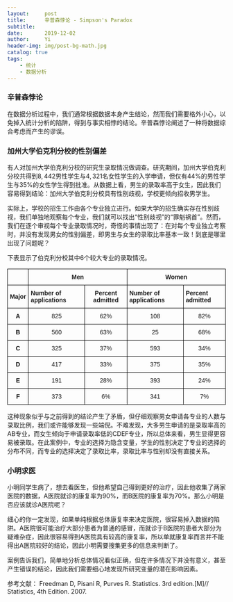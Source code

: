 ```yaml
---
layout:     post
title:      辛普森悖论 - Simpson's Paradox
subtitle:   
date:       2019-12-02
author:     Yi
header-img: img/post-bg-math.jpg
catalog: true
tags:
    - 统计
    - 数据分析
---
```

### 辛普森悖论
 在数据分析过程中，我们通常根据数据本身产生结论，然而我们需要格外小心，以免掉入统计分析的陷阱，得到与事实相悖的结论。辛普森悖论阐述了一种将数据综合考虑而产生的谬误。

### 加州大学伯克利分校的性别偏差

有人对加州大学伯克利分校的研究生录取情况做调查。研究期间，加州大学伯克利分校共得到$8,442$男性学生与$4,321$名女性学生的入学申请，但仅有$44\%$的男性学生与$35\%$的女性学生得到批准。从数据上看，男生的录取率高于女生，因此我们容易得到结论：加州大学伯克利分校具有性别歧视，学校更倾向招收男学生。

实际上，学校的招生工作由各个专业独立进行。如果大学的招生确实存在性别歧视，我们单独地观察每个专业，我们就可以找出“性别歧视”的“罪魁祸首”。然而，我们在逐个审视每个专业录取情况时，奇怪的事情出现了：在对每个专业独立考察时，并没有发现男女的性别偏差，即男生与女生的录取比率基本一致！到底是哪里出现了问题呢？

下表显示了伯克利分校其中6个较大专业的录取情况。
<style type="text/css">
.tg  {border-collapse:collapse;border-spacing:0;}
.tg td{font-family:Arial, sans-serif;font-size:14px;padding:10px 5px;border-style:solid;border-width:1px;overflow:hidden;word-break:normal;border-color:black;}
.tg th{font-family:Arial, sans-serif;font-size:14px;font-weight:normal;padding:10px 5px;border-style:solid;border-width:1px;overflow:hidden;word-break:normal;border-color:black;}
.tg .tg-cly1{text-align:left;vertical-align:middle}
.tg .tg-1wig{font-weight:bold;text-align:left;vertical-align:top}
.tg .tg-baqh{text-align:center;vertical-align:top}
.tg .tg-wa1i{font-weight:bold;text-align:center;vertical-align:middle}
.tg .tg-amwm{font-weight:bold;text-align:center;vertical-align:top}
.tg .tg-yla0{font-weight:bold;text-align:left;vertical-align:middle}
.tg .tg-nrix{text-align:center;vertical-align:middle}
</style>
<table class="tg">
  <tr>
    <td class="tg-cly1"></td>
    <td class="tg-wa1i" colspan="2">Men</td>
    <td class="tg-amwm" colspan="2">Women</td>
  </tr>
  <tr>
    <td class="tg-wa1i">Major</td>
    <td class="tg-yla0">Number of applications</td>
    <td class="tg-wa1i">Percent admitted</td>
    <td class="tg-1wig">Number of applications</td>
    <td class="tg-1wig">Percent admitted</td>
  </tr>
  <tr>
    <td class="tg-wa1i">A</td>
    <td class="tg-nrix">825</td>
    <td class="tg-nrix">62%</td>
    <td class="tg-baqh">108</td>
    <td class="tg-baqh">82%</td>
  </tr>
  <tr>
    <td class="tg-wa1i">B</td>
    <td class="tg-nrix">560</td>
    <td class="tg-nrix">63%</td>
    <td class="tg-baqh">25</td>
    <td class="tg-baqh">68%</td>
  </tr>
  <tr>
    <td class="tg-amwm">C</td>
    <td class="tg-baqh">325</td>
    <td class="tg-baqh">37%</td>
    <td class="tg-baqh">593</td>
    <td class="tg-baqh">34%</td>
  </tr>
  <tr>
    <td class="tg-amwm">D</td>
    <td class="tg-baqh">417</td>
    <td class="tg-baqh">33%</td>
    <td class="tg-baqh">375</td>
    <td class="tg-baqh">35%</td>
  </tr>
  <tr>
    <td class="tg-amwm">E</td>
    <td class="tg-baqh">191</td>
    <td class="tg-baqh">28%</td>
    <td class="tg-baqh">393</td>
    <td class="tg-baqh">24%</td>
  </tr>
  <tr>
    <td class="tg-amwm">F</td>
    <td class="tg-baqh">373</td>
    <td class="tg-baqh">6%</td>
    <td class="tg-baqh">341</td>
    <td class="tg-baqh">7%</td>
  </tr>
</table>

这种现象似乎与之前得到的结论产生了矛盾，但仔细观察男女申请各专业的人数与录取比例，我们或许能够发现一些端倪。不难发现，大多男生申请的是录取率高的AB专业，而女生倾向于申请录取率低的CDEF专业，所以总体来看，男生显得更容易被录取。在此案例中，专业的选择为隐含变量，学生的性别决定了专业的选择的分布不同，而专业的选择决定了录取比率，录取比率与性别却没有直接关系。

### 小明求医

小明同学生病了，想去看医生，但他希望自己得到更好的治疗，因此他收集了两家医院的数据，A医院就诊的康复率为$90\%$，而B医院的康复率为$70\%$。那么小明是否应该就诊A医院呢？

细心的你一定发现，如果单纯根据总体康复率来决定医院，很容易掉入数据的陷阱。A医院很可能治疗大部分患者为普通的感冒，而就诊于B医院的患者大部分为疑难杂症，因此很容易得到A医院具有较高的康复率，所以单就康复率而言并不能得出A医院较好的结论，因此小明需要搜集更多的信息来判断了。


案例告诉我们，简单地分析总体情况看似正确，但在许多情况下并没有意义，甚至产生错误的结论，因此我们需要细心地发现所研究变量的潜在影响因素。

参考文献：
Freedman D, Pisani R, Purves R. Statistics. 3rd edition.[M]// Statistics, 4th Edition. 2007.




